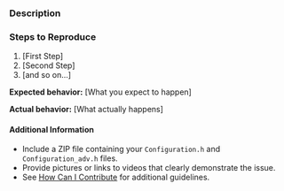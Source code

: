 <!--

Have you read Marlin's Code of Conduct? By filing an Issue, you are expected to comply with it, including treating everyone with respect: https://github.com/MarlinFirmware/Marlin/blob/bugfix-2.0.x/.github/code_of_conduct.md

Do you want to ask a question? Are you looking for support? Please don't post here. Instead please use the Marlin Firmware forum at http://forums.reprap.org/list.php?415 or the Marlin Facebook Group https://www.facebook.com/groups/1049718498464482/ or the Marlin Discord Server https://discord.gg/n5NJ59y.

Before filing an issue be sure to test the "bugfix-2.0.x" branch https://github.com/MarlinFirmware/Marlin/tree/bugfix-2.0.x to see whether the issue is already addressed.

-->

### Description

<!-- Description of the bug or requested feature -->

### Steps to Reproduce

<!-- If this is a Bug Report, please describe the steps needed to reproduce the issue -->

1. [First Step]
2. [Second Step]
3. [and so on...]

**Expected behavior:** [What you expect to happen]

**Actual behavior:** [What actually happens]

#### Additional Information

* Include a ZIP file containing your `Configuration.h` and `Configuration_adv.h` files.
* Provide pictures or links to videos that clearly demonstrate the issue.
* See [How Can I Contribute](#how-can-i-contribute) for additional guidelines.
